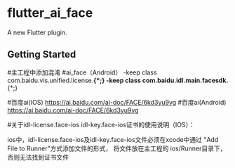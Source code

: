 # flutter_ai_face

A new Flutter plugin.

## Getting Started

#主工程中添加混淆
#ai_face（Android）
-keep class com.baidu.vis.unified.license.**{*;}
-keep class com.baidu.idl.main.facesdk.**{*;}

#百度ai(IOS)
https://ai.baidu.com/ai-doc/FACE/6kd3yu9vg
#百度ai(Android)
https://ai.baidu.com/ai-doc/FACE/6kd3yu9vg


#关于idl-license.face-ios idl-key.face-ios证书的使用说明（IOS）：


ios中，idl-license.face-ios及idl-key.face-ios文件必须在xcode中通过 "Add File to Runner"方式添加文件的形式，
将文件放在主工程的 ios/Runner目录下，否则无法找到证书文件

